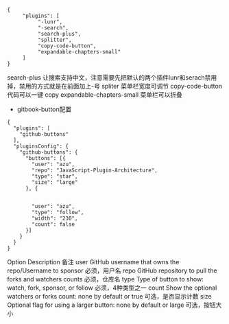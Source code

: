 

```
{
     "plugins": [
          "-lunr",
          "-search",
          "search-plus",
          "splitter",
          "copy-code-button",
          "expandable-chapters-small"
     ]
}
```
search-plus 让搜索支持中文，注意需要先把默认的两个插件lunr和serach禁用掉，禁用的方式就是在前面加上-号
spliter 菜单栏宽度可调节
copy-code-button 代码可以一键 copy
expandable-chapters-small 菜单栏可以折叠

- gitbook-button配置
```
{
  "plugins": [
    "github-buttons"
  ],
  "pluginsConfig": {
    "github-buttons": {
      "buttons": [{
        "user": "azu",
        "repo": "JavaScript-Plugin-Architecture",
        "type": "star",
        "size": "large"
      }, {
   
   
        "user": "azu",
        "type": "follow",
        "width": "230",
        "count": false
      }]
    }
  }
}
```
Option	Description	备注
user	GitHub username that owns the repo/Username to sponsor	必须，用户名
repo	GitHub repository to pull the forks and watchers counts	必须，仓库名
type	Type of button to show: watch, fork, sponsor, or follow	必须，4种类型之一
count	Show the optional watchers or forks count: none by default or true	可选，是否显示计数
size	Optional flag for using a larger button: none by default or large	可选，按钮大小
